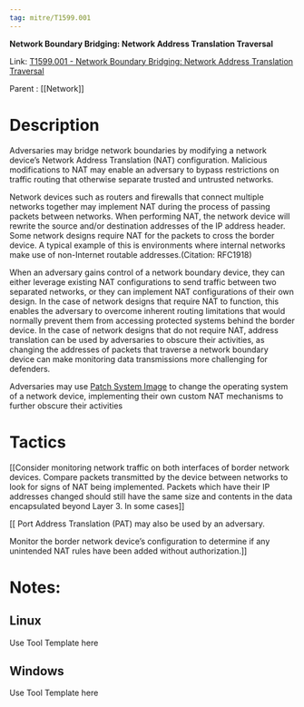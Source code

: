 ```yaml
---
tag: mitre/T1599.001
---
```


**Network Boundary Bridging: Network Address Translation Traversal**

Link: [T1599.001 - Network Boundary Bridging: Network Address Translation Traversal](https://attack.mitre.org/techniques/T1599/001)

Parent : [[Network]]


# Description

Adversaries may bridge network boundaries by modifying a network device’s Network Address Translation (NAT) configuration. Malicious modifications to NAT may enable an adversary to bypass restrictions on traffic routing that otherwise separate trusted and untrusted networks.

Network devices such as routers and firewalls that connect multiple networks together may implement NAT during the process of passing packets between networks. When performing NAT, the network device will rewrite the source and/or destination addresses of the IP address header. Some network designs require NAT for the packets to cross the border device.  A typical example of this is environments where internal networks make use of non-Internet routable addresses.(Citation: RFC1918)

When an adversary gains control of a network boundary device, they can either leverage existing NAT configurations to send traffic between two separated networks, or they can implement NAT configurations of their own design.  In the case of network designs that require NAT to function, this enables the adversary to overcome inherent routing limitations that would normally prevent them from accessing protected systems behind the border device.  In the case of network designs that do not require NAT, address translation can be used by adversaries to obscure their activities, as changing the addresses of packets that traverse a network boundary device can make monitoring data transmissions more challenging for defenders.  

Adversaries may use [Patch System Image](https://attack.mitre.org/techniques/T1601/001) to change the operating system of a network device, implementing their own custom NAT mechanisms to further obscure their activities

# Tactics


[[Consider monitoring network traffic on both interfaces of border network devices.  Compare packets transmitted by the device between networks to look for signs of NAT being implemented.  Packets which have their IP addresses changed should still have the same size and contents in the data encapsulated beyond Layer 3.  In some cases]]

[[ Port Address Translation (PAT) may also be used by an adversary.

Monitor the border network device’s configuration to determine if any unintended NAT rules have been added without authorization.]]


# Notes:

## Linux

Use Tool Template here

## Windows

Use Tool Template here